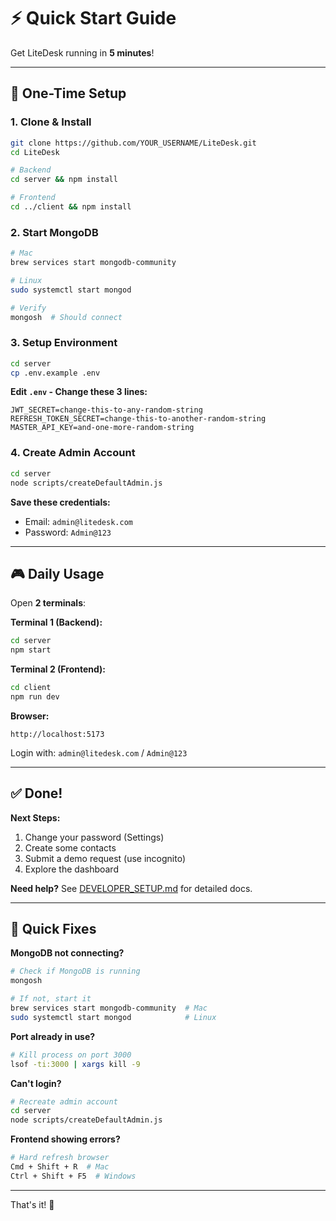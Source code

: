 # ⚡ Quick Start Guide

Get LiteDesk running in **5 minutes**!

---

## 🚀 One-Time Setup

### 1. Clone & Install
```bash
git clone https://github.com/YOUR_USERNAME/LiteDesk.git
cd LiteDesk

# Backend
cd server && npm install

# Frontend  
cd ../client && npm install
```

### 2. Start MongoDB
```bash
# Mac
brew services start mongodb-community

# Linux
sudo systemctl start mongod

# Verify
mongosh  # Should connect
```

### 3. Setup Environment
```bash
cd server
cp .env.example .env
```

**Edit `.env` - Change these 3 lines:**
```env
JWT_SECRET=change-this-to-any-random-string
REFRESH_TOKEN_SECRET=change-this-to-another-random-string
MASTER_API_KEY=and-one-more-random-string
```

### 4. Create Admin Account
```bash
cd server
node scripts/createDefaultAdmin.js
```

**Save these credentials:**
- Email: `admin@litedesk.com`
- Password: `Admin@123`

---

## 🎮 Daily Usage

Open **2 terminals**:

**Terminal 1 (Backend):**
```bash
cd server
npm start
```

**Terminal 2 (Frontend):**
```bash
cd client
npm run dev
```

**Browser:**
```
http://localhost:5173
```

Login with: `admin@litedesk.com` / `Admin@123`

---

## ✅ Done!

**Next Steps:**
1. Change your password (Settings)
2. Create some contacts
3. Submit a demo request (use incognito)
4. Explore the dashboard

**Need help?** See [DEVELOPER_SETUP.md](./DEVELOPER_SETUP.md) for detailed docs.

---

## 🐛 Quick Fixes

**MongoDB not connecting?**
```bash
# Check if MongoDB is running
mongosh

# If not, start it
brew services start mongodb-community  # Mac
sudo systemctl start mongod            # Linux
```

**Port already in use?**
```bash
# Kill process on port 3000
lsof -ti:3000 | xargs kill -9
```

**Can't login?**
```bash
# Recreate admin account
cd server
node scripts/createDefaultAdmin.js
```

**Frontend showing errors?**
```bash
# Hard refresh browser
Cmd + Shift + R  # Mac
Ctrl + Shift + F5  # Windows
```

---

That's it! 🎉


